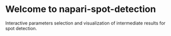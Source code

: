 # Welcome to napari-spot-detection

Interactive parameters selection and visualization of intermediate results for spot detection.
